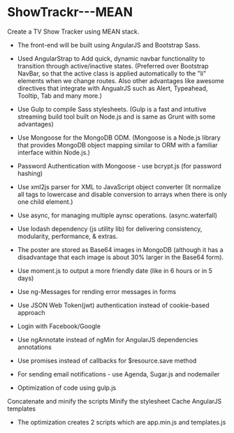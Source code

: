 # ShowTrackr---MEAN

Create a TV Show Tracker using MEAN stack.

- The front-end will be built using AngularJS and Bootstrap Sass.


- Used AngularStrap to Add quick, dynamic navbar functionality to transition through active/inactive states.
(Preferred over Bootstrap NavBar, so that the active class is applied automatically to the "li" elements when we change routes. Also other advantages like awesome directives that integrate with AngualrJS such as Alert, Typeahead, Tooltip, Tab and many more.)

- Use Gulp to compile Sass stylesheets. 
(Gulp is a fast and intuitive streaming build tool built on Node.js and is same as Grunt with some advantages)

- Use Mongoose for the MongoDB ODM. (Mongoose is a Node.js library that provides MongoDB object mapping similar to ORM with a familiar interface within Node.js.)

- Password Authentication with Mongoose - use bcrypt.js (for password hashing)

- Use xml2js parser for  XML to JavaScript object converter (It normalize all tags to lowercase and disable conversion to arrays when there is only one child element.)

- Use async, for managing multiple aynsc operations. (async.waterfall)

- Use lodash dependency (js utility lib) for delivering consistency, modularity, performance, & extras.

- The poster are stored as Base64 images in MongoDB (although it has a disadvantage that  each image is about 30% larger in the Base64 form).

- Use moment.js to output a more friendly date (like in 6 hours or in 5 days)

- Use ng-Messages for rending error messages in forms

- Use JSON Web Token(jwt) authentication instead of cookie-based approach

- Login with Facebook/Google

- Use ngAnnotate instead of ngMin for AngularJS dependencies annotations

- Use promises instead of callbacks for $resource.save method

- For sending email notifications - use Agenda, Sugar.js and nodemailer

- Optimization of code using gulp.js

Concatenate and minify the scripts 
Minify the stylesheet
Cache AngularJS templates 

- The optimization creates 2 scripts which are app.min.js and templates.js







